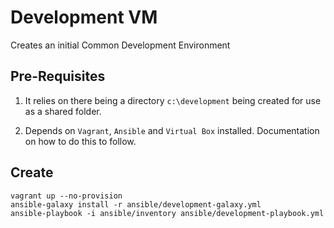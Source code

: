 # Development VM

Creates an initial Common Development Environment

## Pre-Requisites

1. It relies on there being a directory `c:\development` being created for use
   as a shared folder.

1. Depends on `Vagrant`, `Ansible` and `Virtual Box` installed.
   Documentation on how to do this to follow.

## Create

    vagrant up --no-provision
    ansible-galaxy install -r ansible/development-galaxy.yml
    ansible-playbook -i ansible/inventory ansible/development-playbook.yml